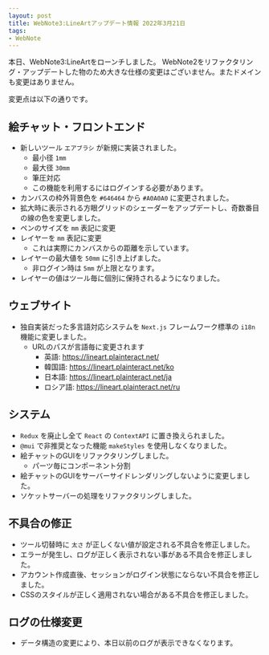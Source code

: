 ```yaml
---
layout: post
title: WebNote3:LineArtアップデート情報 2022年3月21日
tags:
- WebNote
---
```


本日、WebNote3:LineArtをローンチしました。
WebNote2をリファクタリング・アップデートした物のため大きな仕様の変更はございません。またドメインも変更はありません。

変更点は以下の通りです。

## 絵チャット・フロントエンド
* 新しいツール `エアブラシ` が新規に実装されました。
  - 最小径 `1mm`
  - 最大径 `30mm`
  - 筆圧対応
  - この機能を利用するにはログインする必要があります。
* カンバスの枠外背景色を `#646464` から `#A0A0A0` に変更されました。
* 拡大時に表示される方眼グリッドのシェーダーをアップデートし、奇数番目の線の色を変更しました。
* ペンのサイズを `mm` 表記に変更
* レイヤーを `mm` 表記に変更
  - これは実際にカンバスからの距離を示しています。
* レイヤーの最大値を `50mm` に引き上げました。
  - 非ログイン時は `5mm` が上限となります。
* レイヤーの値はツール毎に個別に保持されるようになりました。

## ウェブサイト
* 独自実装だった多言語対応システムを `Next.js` フレームワーク標準の `i18n` 機能に変更しました。
  - URLのパスが言語毎に変更されます
    - 英語: https://lineart.plainteract.net/
    - 韓国語: https://lineart.plainteract.net/ko
    - 日本語: https://lineart.plainteract.net/ja
    - ロシア語: https://lineart.plainteract.net/ru

## システム
* `Redux` を廃止し全て `React` の `ContextAPI` に置き換えられました。
* `@mui` で非推奨となった機能 `makeStyles` を使用しなくなりました。
* 絵チャットのGUIをリファクタリングしました。
  - パーツ毎にコンポーネント分割
* 絵チャットのGUIをサーバーサイドレンダリングしないように変更しました。
* ソケットサーバーの処理をリファクタリングしました。

## 不具合の修正
* ツール切替時に `太さ` が正しくない値が設定される不具合を修正しました。
* エラーが発生し、ログが正しく表示されない事がある不具合を修正しました。
* アカウント作成直後、セッションがログイン状態にならない不具合を修正しました。
* CSSのスタイルが正しく適用されない場合がある不具合を修正しました。

## ログの仕様変更
* データ構造の変更により、本日以前のログが表示できなくなります。
